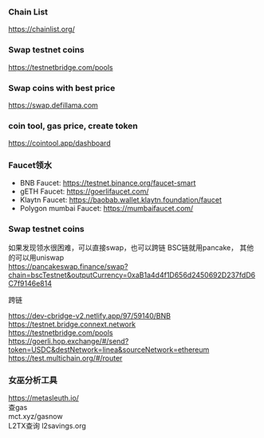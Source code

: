 ### Chain List
https://chainlist.org/  
### Swap testnet coins
https://testnetbridge.com/pools  
### Swap coins with best price
https://swap.defillama.com

### coin tool, gas price, create token
https://cointool.app/dashboard

### Faucet领水
- BNB Faucet: https://testnet.binance.org/faucet-smart
- gETH Faucet: https://goerlifaucet.com/
- Klaytn Faucet: https://baobab.wallet.klaytn.foundation/faucet
- Polygon mumbai Faucet: https://mumbaifaucet.com/


###  Swap testnet coins
如果发现领水很困难，可以直接swap，也可以跨链
BSC链就用pancake， 其他的可以用uniswap   
https://pancakeswap.finance/swap?chain=bscTestnet&outputCurrency=0xaB1a4d4f1D656d2450692D237fdD6C7f9146e814  

跨链  

https://dev-cbridge-v2.netlify.app/97/59140/BNB  
https://testnet.bridge.connext.network  
https://testnetbridge.com/pools    
https://goerli.hop.exchange/#/send?token=USDC&destNetwork=linea&sourceNetwork=ethereum  
https://test.multichain.org/#/router  
 
 
 ### 女巫分析工具
https://metasleuth.io/  
查gas  
mct.xyz/gasnow  
L2TX查询
l2savings.org
